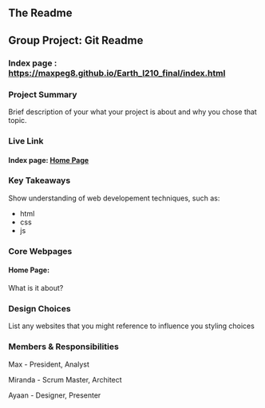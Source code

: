 ## The Readme

## Group Project: Git Readme

### Index page : https://maxpeg8.github.io/Earth_I210_final/index.html

### Project Summary

Brief description of your what your project is about and why you chose that topic.

### Live Link

#### Index page: [Home Page](https://maxpeg8.github.io/Earth_I210_final/index.html)

### Key Takeaways

Show understanding of web developement techniques, such as:

- html
- css
- js

### Core Webpages

#### Home Page:

What is it about?

### Design Choices

List any websites that you might reference to influence you styling choices

### Members & Responsibilities

Max - President, Analyst

Miranda - Scrum Master, Architect

Ayaan - Designer, Presenter
